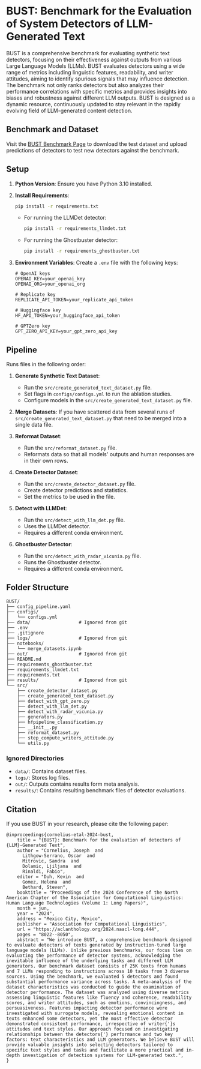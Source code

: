 # BUST: Benchmark for the Evaluation of System Detectors of LLM-Generated Text
BUST is a comprehensive benchmark for evaluating synthetic text detectors, focusing on their effectiveness against outputs from various Large Language Models (LLMs). BUST evaluates detectors using a wide range of metrics including linguistic features, readability, and writer attitudes, aiming to identify spurious signals that may influence detection. The benchmark not only ranks detectors but also analyzes their performance correlations with specific metrics and provides insights into biases and robustness against different LLM outputs. BUST is designed as a dynamic resource, continuously updated to stay relevant in the rapidly evolving field of LLM-generated content detection.

## Benchmark and Dataset
Visit the [BUST Benchmark Page](https://bust.nlp.idsia.ch) to download the test dataset and upload predictions of detectors to test new detectors against the benchmark.


## Setup

1. **Python Version**: Ensure you have Python 3.10 installed.
2. **Install Requirements**:
    ```sh
    pip install -r requirements.txt
    ```
   - For running the LLMDet detector:
     ```sh
     pip install -r requirements_llmdet.txt
     ```
   - For running the Ghostbuster detector:
     ```sh
     pip install -r requirements_ghostbuster.txt
     ```

3. **Environment Variables**: Create a `.env` file with the following keys:
    ```plaintext
    # OpenAI keys
    OPENAI_KEY=your_openai_key
    OPENAI_ORG=your_openai_org

    # Replicate key
    REPLICATE_API_TOKEN=your_replicate_api_token

    # Huggingface key
    HF_API_TOKEN=your_huggingface_api_token

    # GPTZero key
    GPT_ZERO_API_KEY=your_gpt_zero_api_key
    ```

## Pipeline

Runs files in the following order:

1. **Generate Synthetic Text Dataset**:
    - Run the `src/create_generated_text_dataset.py` file.
    - Set flags in `configs/configs.yml` to run the ablation studies.
    - Configure models in the `src/create_generated_text_dataset.py` file.

2. **Merge Datasets**:
    If you have scattered data from several runs of `src/create_generated_text_dataset.py` that need to be merged into a single data file.

3. **Reformat Dataset**:
    - Run the `src/reformat_dataset.py` file.
    - Reformats data so that all models' outputs and human responses are in their own rows.

4. **Create Detector Dataset**:
    - Run the `src/create_detector_dataset.py` file.
    - Create detector predictions and statistics.
    - Set the metrics to be used in the file.

5. **Detect with LLMDet**:
    - Run the `src/detect_with_llm_det.py` file.
    - Uses the LLMDet detector.
    - Requires a different conda environment.

6. **Ghostbuster Detector**:
    - Run the `src/detect_with_radar_vicunia.py` file.
    - Runs the Ghostbuster detector.
    - Requires a different conda environment.


## Folder Structure
```
BUST/
├── config_pipeline.yaml
├── configs/
│   └── configs.yml
├── data/                  # Ignored from git
├── .env
├── .gitignore
├── logs/                  # Ignored from git
├── notebooks/
│   └── merge_datasets.ipynb
├── out/                   # Ignored from git
├── README.md
├── requirements_ghostbuster.txt
├── requirements_llmdet.txt
├── requirements.txt
├── results/               # Ignored from git
└── src/
    ├── create_detector_dataset.py
    ├── create_generated_text_dataset.py
    ├── detect_with_gpt_zero.py
    ├── detect_with_llm_det.py
    ├── detect_with_radar_vicunia.py
    ├── generators.py
    ├── hfpipeline_classification.py
    ├── __init__.py
    ├── reformat_dataset.py
    ├── step_compute_writers_attitude.py
    └── utils.py
```

### Ignored Directories
- `data/`: Contains dataset files.
- `logs/`: Stores log files.
- `out/`: Outputs contains results form meta analysis.
- `results/`: Contains resulting benchmark files of detector evaluations.

## Citation

If you use BUST in your research, please cite the following paper:

```plaintext
@inproceedings{cornelius-etal-2024-bust,
    title = "{BUST}: Benchmark for the evaluation of detectors of {LLM}-Generated Text",
    author = "Cornelius, Joseph  and
      Lithgow-Serrano, Oscar  and
      Mitrovic, Sandra  and
      Dolamic, Ljiljana  and
      Rinaldi, Fabio",
    editor = "Duh, Kevin  and
      Gomez, Helena  and
      Bethard, Steven",
    booktitle = "Proceedings of the 2024 Conference of the North American Chapter of the Association for Computational Linguistics: Human Language Technologies (Volume 1: Long Papers)",
    month = jun,
    year = "2024",
    address = "Mexico City, Mexico",
    publisher = "Association for Computational Linguistics",
    url = "https://aclanthology.org/2024.naacl-long.444",
    pages = "8022--8050",
    abstract = "We introduce BUST, a comprehensive benchmark designed to evaluate detectors of texts generated by instruction-tuned large language models (LLMs). Unlike previous benchmarks, our focus lies on evaluating the performance of detector systems, acknowledging the inevitable influence of the underlying tasks and different LLM generators. Our benchmark dataset consists of 25K texts from humans and 7 LLMs responding to instructions across 10 tasks from 3 diverse sources. Using the benchmark, we evaluated 5 detectors and found substantial performance variance across tasks. A meta-analysis of the dataset characteristics was conducted to guide the examination of detector performance. The dataset was analyzed using diverse metrics assessing linguistic features like fluency and coherence, readability scores, and writer attitudes, such as emotions, convincingness, and persuasiveness. Features impacting detector performance were investigated with surrogate models, revealing emotional content in texts enhanced some detectors, yet the most effective detector demonstrated consistent performance, irrespective of writer{'}s attitudes and text styles. Our approach focused on investigating relationships between the detectors{'} performance and two key factors: text characteristics and LLM generators. We believe BUST will provide valuable insights into selecting detectors tailored to specific text styles and tasks and facilitate a more practical and in-depth investigation of detection systems for LLM-generated text.",
}
```
